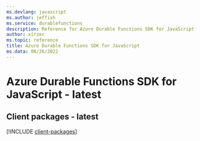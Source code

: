 ```yaml
---
ms.devlang: javascript
ms.author: jeffish
ms.service: durablefunctions
description: Reference for Azure Durable Functions SDK for JavaScript
author: xirzec
ms.topic: reference
title: Azure Durable Functions SDK for JavaScript
ms.data: 08/26/2022
---
```

# Azure Durable Functions SDK for JavaScript - latest

## Client packages - latest
[!INCLUDE [client-packages](durable-functions-client-index.md)]
